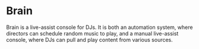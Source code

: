 # Brain

Brain is a live-assist console for DJs. It is both an automation system, where directors can schedule random music to play, and a manual live-assist console, where DJs can pull and play content from various sources.


